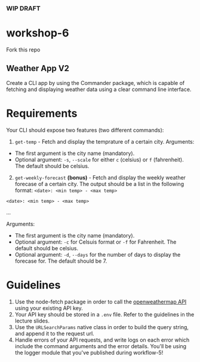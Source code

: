 ### WIP DRAFT

# workshop-6
Fork this repo

## Weather App V2

Create a CLI app by using the Commander package, which is capable of fetching and displaying weather data using a clear command line interface.

# Requirements

Your CLI should expose two features (two different commands):
1. `get-temp` - Fetch and display the temprature of a certain city.
  Arguments:
  - The first argument is the city name (mandatory).
  - Optional argument: `-s`, `--scale` for either `c` (celsius) or `f` (fahrenheit). The default should be celsius.
2. `get-weekly-forecast` **(bonus)** - Fetch and display the weekly weather forecase of a certain city.
  The output should be a list in the following format:
  `<date>: <min temp> - <max temp>`
  
  `<date>: <min temp> - <max temp>`
  
  ...
    
  Arguments:
  - The first argument is the city name (mandatory).
  - Optional argument: `-c` for Celsuis format or `-f` for Fahrenheit. The default should be celsius.
  - Optional argument: `-d`, `--days` for the number of days to display the forecase for. The default should be 7.

# Guidelines

1. Use the node-fetch package in order to call the [openweathermap API](https://openweathermap.org/api) using your existing API key.
2. Your API key should be stored in a `.env` file. Refer to the guidelines in the lecture slides.
3. Use the `URLSearchParams` native class in order to build the query string, and append it to the request url.
4. Handle errors of your API requests, and write logs on each error which include the command arguments and the error details. You'll be using the logger module that you've published during workflow-5!
